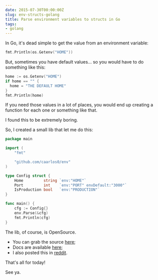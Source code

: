 ```yaml
---
date: 2015-07-30T00:00:00Z
slug: env-structs-golang
title: Parse environment variables to structs in Go
tags:
- golang
---
```


In Go, it's dead simple to get the value from an environment variable:

```go
fmt.Println(os.Getenv("HOME"))
```

But, sometimes you have default values... so you would have to do something
like this:

```go
home := os.Getenv("HOME")
if home == "" {
  home = "THE DEFAULT HOME"
}
fmt.Println(home)
```

If you need those values in a lot of places, you would end up creating a
function for each one or something like that.

I found this to be extremely boring.

So, I created a small lib that let me do this:

```go
package main

import (
    "fmt"

    "github.com/caarlos0/env"
)

type Config struct {
    Home         string `env:"HOME"`
    Port         int    `env:"PORT" envDefault:"3000"`
    IsProduction bool   `env:"PRODUCTION"`
}

func main() {
    cfg := Config{}
    env.Parse(&cfg)
    fmt.Println(cfg)
}
```

The lib, of course, is OpenSource.

- You can grab the source [here](https://github.com/caarlos0/env);
- Docs are available [here](http://godoc.org/github.com/caarlos0/env);
- I also posted this in [reddit](http://redd.it/3f81v5).

That's all for today!

See ya.
